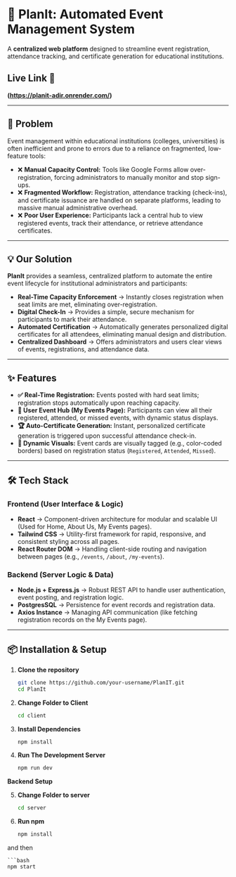 # 📅 PlanIt: Automated Event Management System

A **centralized web platform** designed to streamline event registration, attendance tracking, and certificate generation for educational institutions.

## Live Link 🔗
**(https://planit-adir.onrender.com/)**

---

## 🚨 Problem

Event management within educational institutions (colleges, universities) is often inefficient and prone to errors due to a reliance on fragmented, low-feature tools:

- ❌ **Manual Capacity Control:** Tools like Google Forms allow over-registration, forcing administrators to manually monitor and stop sign-ups.
- ❌ **Fragmented Workflow:** Registration, attendance tracking (check-ins), and certificate issuance are handled on separate platforms, leading to massive manual administrative overhead.
- ❌ **Poor User Experience:** Participants lack a central hub to view registered events, track their attendance, or retrieve attendance certificates.

---

## 💡 Our Solution

**PlanIt** provides a seamless, centralized platform to automate the entire event lifecycle for institutional administrators and participants:

- **Real-Time Capacity Enforcement** → Instantly closes registration when seat limits are met, eliminating over-registration.
- **Digital Check-In** → Provides a simple, secure mechanism for participants to mark their attendance.
- **Automated Certification** → Automatically generates personalized digital certificates for all attendees, eliminating manual design and distribution.
- **Centralized Dashboard** → Offers administrators and users clear views of events, registrations, and attendance data.

---

## ✨ Features

- **✅ Real-Time Registration:** Events posted with hard seat limits; registration stops automatically upon reaching capacity.
- **👤 User Event Hub (My Events Page):** Participants can view all their registered, attended, or missed events, with dynamic status displays.
- **🏆 Auto-Certificate Generation:** Instant, personalized certificate generation is triggered upon successful attendance check-in.
- **🎨 Dynamic Visuals:** Event cards are visually tagged (e.g., color-coded borders) based on registration status (`Registered`, `Attended`, `Missed`).

---

## 🛠️ Tech Stack

### Frontend (User Interface & Logic)

- **React** → Component-driven architecture for modular and scalable UI (Used for Home, About Us, My Events pages).
- **Tailwind CSS** → Utility-first framework for rapid, responsive, and consistent styling across all pages.
- **React Router DOM** → Handling client-side routing and navigation between pages (e.g., `/events`, `/about`, `/my-events`).

### Backend (Server Logic & Data)

- **Node.js + Express.js** → Robust REST API to handle user authentication, event posting, and registration logic.
- **PostgresSQL** → Persistence for event records and registration data.
- **Axios Instance** → Managing API communication (like fetching registration records on the My Events page).

---

## 📦 Installation & Setup

1. **Clone the repository**
   ```bash
   git clone https://github.com/your-username/PlanIT.git
   cd PlanIt

2. **Change Folder to Client**
    ```bash
    cd client

3. **Install Dependencies**
    ```bash
    npm install

4. **Run The Development Server**
    ```bash
    npm run dev

**Backend Setup**

5. **Change Folder to server**
    ```bash
    cd server

6. **Run npm**
    ```bash
    npm install

and then
    
    ```bash
    npm start
